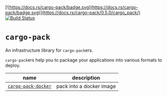 [![https://docs.rs/cargo-pack/badge.svg](https://docs.rs/cargo-pack/badge.svg)](https://docs.rs/cargo-pack/0.5.0/cargo_pack/) [![Build Status](https://travis-ci.org/KeenS/cargo-pack.svg?branch=master)](https://travis-ci.org/KeenS/cargo-pack)

# `cargo-pack`

An infrastructure library for `cargo-pack`ers.

`cargo-pack`ers help you to package your applications into various formats to deploy.

| name                    | description              |
|-------------------------|--------------------------|
| [`cargo-pack-docker`][] | pack into a docker image |

[`cargo-pack-docker`]: https://github.com/KeenS/cargo-pack-docker
